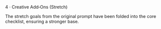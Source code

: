 4 · Creative Add‑Ons (Stretch)

The stretch goals from the original prompt have been folded into the core checklist, ensuring a stronger base.